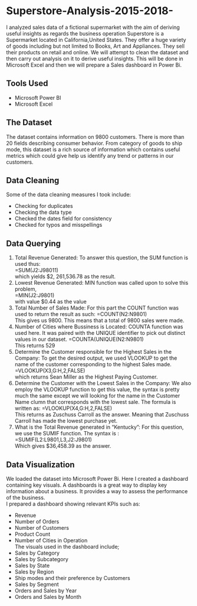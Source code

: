 # Superstore-Analysis-2015-2018-
I analyzed sales data of a fictional supermarket with the aim of deriving useful insights as regards the business operation 
Superstore is a Supermarket located in California,United States. They offer a huge variety of goods including but not limited to Books, Art and Appliances. They sell their products on retail and online.
We will attempt to clean the dataset and then carry out analysis on it to derive useful insights. This will be done in Microsoft Excel and then we will prepare a Sales dashboard in Power Bi.
## Tools Used
* Microsoft Power BI
* Microsoft Excel
## The Dataset 
The dataset contains information on 9800 customers. There is more than 20 fields describing consumer behavior. From category of goods to ship mode, this dataset is a rich source of information which contains useful metrics which could give help us identify any trend or patterns in our customers.
## Data Cleaning 
Some of the data cleaning measures I took include:
* Checking for duplicates
* Checking the data type
* Checked the dates field for consistency
* Checked for typos and misspellings
## Data Querying 
1. Total Revenue Generated: To answer this question, the SUM function is used thus:
<br> =SUM(J2:J98011)
<br> which yields $2, 261,536.78 as the result.
2. Lowest Revenue Generated: MIN function was called upon to solve this problem,
<br> =MIN(J2:J9801)
<br> with value $0.44 as the value
3. Total Number of Sales Made: For this part the COUNT function was used to return the result as such:
=COUNT(N2:N9801)
<br> This gives us 9800. This means that a total of 9800 sales were made.
4. Number of Cities where Bussiness is Located: COUNTA function was used here. It was paired with the UNIQUE identifier to pick out distinct values in our dataset.
=COUNTA(UNIQUE(N2:N9801)
<br> This returns 529
5. Determine the Customer responsible for the Highest Sales in the Company: To get the desired output, we used VLOOKUP to get the name of the customer corresponding to the highest Sales made.
=VLOOKUP(X3,G:H,2,FALSE)
<br> which returns Sean Miller as the Highest Paying Customer.
6. Determine the Customer with the Lowest Sales in the Company: We also employ the VLOOKUP function to get this value, the syntax is pretty much the same except we will looking for the name in the Customer Name clumn that corresponds with the lowest sale. The formula is written as:
=VLOOKUP(X4,G:H,2,FALSE)
<br> This returns as Zuschuss Carroll as the answer. Meaning that Zuschuss Carroll has made the lowest purchase yet.
7. What is the Total Revenue generated in “Kentucky”: For this question, we use the SUMIF function. The syntax is :
=SUMIF(L2:L9801,L3,J2:J9801)
<br> Which gives $36,458.39 as the answer.
## Data Visualization 
We loaded the dataset into Microsoft Power Bi. Here I created a dashboard containing key visuals. A dashboards is a great way to display key information about a business. It provides a way to assess the performance of the business. 
<br> I prepared a dashboard showing relevant KPIs such as:
* Revenue
* Number of Orders
* Number of Customers
* Product Count
* Number of Cities in Operation
<br> The visuals used in the dashboard include;
* Sales by Category
* Sales by Subcategory
* Sales by State
* Sales by Region
* Ship modes and their preference by Customers
* Sales by Segment
* Orders and Sales by Year
* Orders and Sales by Month 
